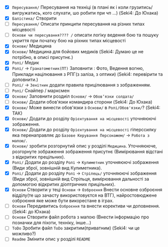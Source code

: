 - [x] `Пересування/` Пересування на техніці (в плані як і коли грузитись/вигружатись, кого слухати, шо робити при чп ...)  (Seki4: До Юхака)
- [x] `Балістика/` Створити
- [ ] `Пересування/` Описати принципи пересування на різних типах місцевості
- [ ] `Основи чи пересування???? /` описати логіку ведення бою та пошуку укриття при початку бою на ріхних типах місцевості
- [x] `Основи/` Медицина
- [x] `Основи/` Медицина для бойових медиків (Seki4: Думаю це не потрібно, в описі присутнє.)
- [x] `Ролі/` Медик
- [x] `Ролі/` -> `Гранатометник(ПТ)` Заповнити : Фото, Ведення вогню, Приклади націлювання з РПГ(з заліза, з оптики) (Seki4: перевірити та доповнити.)
- [ ] `Ролі/` -> `Зенітник` додати правила прицілювання з зображенням. 
- [ ] `Ролі/` Снайпер / марксмен
- [x] `Основи/` Заповнити роздиіл `Основи/` -> `Обовʼязки солдата/`
- [ ] `Основи/` Додати обов'язки командира сторони (Seki4: До Юхака)
- [x] `Основи/` Може винести обов'язки з `Основи/` в `Ролі/Обов'язки/`? (Seki4: ТАК)
- [x] `Основи/` Додати до розділу `Орієнтування на місцевості` уточняюючі зображення.
- [x] `Основи/` Додати до розділу `Орієнтування на місцевості` гіперссилку яка перенаправляє до `Базове Керування Персонажем/` -> `Робота з мапою/`.
- [x] `Основи/` зробити розгорнутий опис у розділі `Медицина`. Уточняююче, розгорнуте зображення зображення присутнє (Вимірювання відстані з відкритих прецільних).
- [x] `Ролі/` Додати до розділу `Ролі` -> `Кулиметник` уточняюючі зображення (Види зброї, зовнішній вид Кулиметника).
- [x] `Ролі/` Додати до розділу `Ролі` -> `Стрілець/` уточняюючі зображення (Види зброї, зовнішній вид Стрільця, вимірювання дальності за допомогою відкритих діоптричних прицільних).
- [x] `Основи` Створити у теці `Основи` -> `Озброєння` Внести основне озброєння відділу(те що зачасту використовуєтся на ВТГ), найростовюджене озброєння яке може бути викорестане в іграх.
- [ ] `Основи` Передивитись `Озброєння` та внести корективи чи доповнення. (Seki4: до Юхака)
- [ ] `Основи` Створити файл робота з мапою (Внести інформацію про позначки для піхоти, техніку, інше...)
- [ ] `ToDo` Зробити файл `ToDo` закритим(приватним) (Seki4: чи це можливо?)
- [ ] `Readme` Змінити опис у розділі `README`
